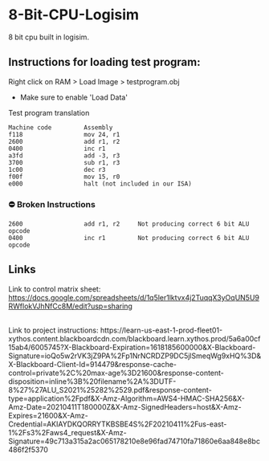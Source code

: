 # 8-Bit-CPU-Logisim
8 bit cpu built in logisim.

## Instructions for loading test program:
Right click on RAM > Load Image > testprogram.obj

* Make sure to enable 'Load Data'

Test program translation
```
Machine code         Assembly
f118                 mov 24, r1
2600                 add r1, r2
0400                 inc r1 
a3fd                 add -3, r3
3700                 sub r1, r3
1c00                 dec r3
f00f                 mov 15, r0
e000                 halt (not included in our ISA)
```

### ⛔️ Broken Instructions
```
2600                 add r1, r2     Not producing correct 6 bit ALU opcode
0400                 inc r1         Not producing correct 6 bit ALU opcode
```

## Links
Link to control matrix sheet: https://docs.google.com/spreadsheets/d/1q5ler1lktvx4j2TuqqX3yOqUN5U9RWflokVJhNfCc8M/edit?usp=sharing

<br>
Link to project instructions: https://learn-us-east-1-prod-fleet01-xythos.content.blackboardcdn.com/blackboard.learn.xythos.prod/5a6a00cf15ab4/6005745?X-Blackboard-Expiration=1618185600000&X-Blackboard-Signature=ioQo5w2rVK3jZ9PA%2Fp1NrNCRDZP9DC5jlSmeqWg9xHQ%3D&X-Blackboard-Client-Id=914479&response-cache-control=private%2C%20max-age%3D21600&response-content-disposition=inline%3B%20filename%2A%3DUTF-8%27%27ALU_S2021%25282%2529.pdf&response-content-type=application%2Fpdf&X-Amz-Algorithm=AWS4-HMAC-SHA256&X-Amz-Date=20210411T180000Z&X-Amz-SignedHeaders=host&X-Amz-Expires=21600&X-Amz-Credential=AKIAYDKQORRYTKBSBE4S%2F20210411%2Fus-east-1%2Fs3%2Faws4_request&X-Amz-Signature=49c713a315a2ac065178210e8e96fad74710fa71860e6aa848e8bc486f2f5370 
